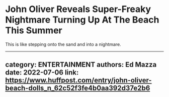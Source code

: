 # John Oliver Reveals Super-Freaky Nightmare Turning Up At The Beach This Summer

This is like stepping onto the sand and into a nightmare.

---
category: ENTERTAINMENT
authors: Ed Mazza
date: 2022-07-06
link: https://www.huffpost.com/entry/john-oliver-beach-dolls_n_62c52f3fe4b0aa392d37e2b6
---
